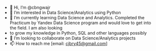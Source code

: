 - 👋 Hi, I’m @cbngwajr
- 👀 I’m interested in Data Science/Analytics using Python
- 🌱 I’m currently learning Data Science and Analytics. Completed the Practicum by Yandex Data Science program and would love to get into the field. I am also looking 
- to grow my knowledge in Python, SQL and other languages possibly
- 💞️ I’m looking to collaborate on Data Science/Analytics projects
- 📫 How to reach me [email: cjbry45@gmail.com]

<!---
cbngwajr/cbngwajr is a ✨ special ✨ repository because its `README.md` (this file) appears on your GitHub profile.
You can click the Preview link to take a look at your changes.
--->
